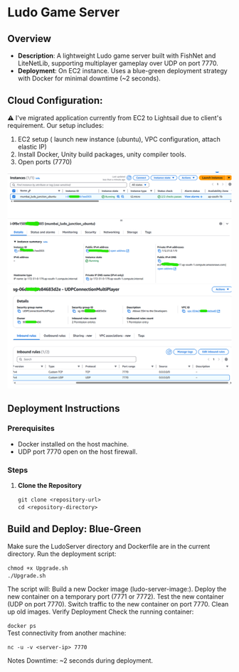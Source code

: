 # Ludo Game Server

## Overview
- **Description**: A lightweight Ludo game server built with FishNet and LiteNetLib, supporting multiplayer gameplay over UDP on port 7770.
- **Deployment**: On EC2 instance. Uses a blue-green deployment strategy with Docker for minimal downtime (~2 seconds).

## Cloud Configuration:
⚠️ I've migrated application currently from EC2 to Lightsail due to client's requirement.
Our setup includes:
1. EC2 setup ( launch new instance (ubuntu), VPC configuration, attach elastic IP)
2. Install Docker, Unity build packages, unity compiler tools.
3. Open ports (7770)

![alt text](image.png)
</br>
![alt text](image-1.png)


## Deployment Instructions

### Prerequisites
- Docker installed on the host machine.
- UDP port 7770 open on the host firewall.

### Steps
1. **Clone the Repository**
  
   `git clone <repository-url>`</br>
   `cd <repository-directory>`

## Build and Deploy: **Blue-Green**

Make sure the LudoServer directory and Dockerfile are in the current directory.
Run the deployment script:
</br>

`chmod +x Upgrade.sh`
</br>
`./Upgrade.sh`
</br>

The script will:
Build a new Docker image (ludo-server-image:<timestamp>).
Deploy the new container on a temporary port (7771 or 7772).
Test the new container (UDP on port 7770).
Switch traffic to the new container on port 7770.
Clean up old images.
Verify Deployment
Check the running container:

`docker ps`
</br>
Test connectivity from another machine:

`nc -u -v <server-ip> 7770`

Notes
Downtime: ~2 seconds during deployment.